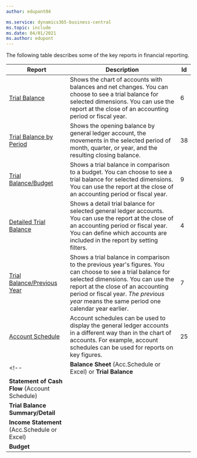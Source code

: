 ```yaml
---
author: edupont04

ms.service: dynamics365-business-central
ms.topic: include
ms.date: 04/01/2021
ms.author: edupont
---
```


The following table describes some of the key reports in financial reporting.

| Report | Description | Id | 
|--|--|--|
| [Trial Balance](https://businesscentral.dynamics.com?report=6) | Shows the chart of accounts with balances and net changes. You can choose to see a trial balance for selected dimensions. You can use the report at the close of an accounting period or fiscal year. | 6 |
| [Trial Balance by Period](https://businesscentral.dynamics.com?report=38) | Shows the opening balance by general ledger account, the movements in the selected period of month, quarter, or year, and the resulting closing balance. | 38 |
| [Trial Balance/Budget](https://businesscentral.dynamics.com?report=9) | Shows a trial balance in comparison to a budget. You can choose to see a trial balance for selected dimensions. You can use the report at the close of an accounting period or fiscal year. | 9 |
| [Detailed Trial Balance](https://businesscentral.dynamics.com?report=4) | Shows a detail trial balance for selected general ledger accounts. You can use the report at the close of an accounting period or fiscal year. You can define which accounts are included in the report by setting filters. | 4 |
| [Trial Balance/Previous Year](https://businesscentral.dynamics.com?report=7) | Shows a trial balance in comparison to the previous year's figures. You can choose to see a trial balance for selected dimensions. You can use the report at the close of an accounting period or fiscal year. *The previous year* means the same period one calendar year earlier. | 7 | 
| [Account Schedule](https://businesscentral.dynamics.com?report=25) | Account schedules can be used to display the general ledger accounts in a different way than in the chart of accounts. For example, account schedules can be used for reports on key figures. | 25 |
<!-- | **Balance Sheet** (Acc.Schedule or Excel) or **Trial Balance** |  |  |
| **Statement of Cash Flow** (Account Schedule) |  |  |
| **Trial Balance Summary/Detail** |  |  |
| **Income Statement** (Acc.Schedule or Excel) |  |  |
| **Budget** |  |  | -->